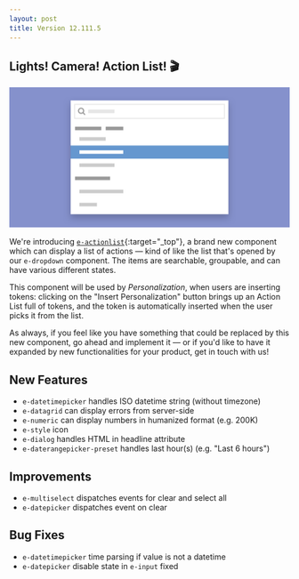 ```yaml
---
layout: post
title: Version 12.111.5
---
```


## Lights! Camera! Action List! 🎬

![_config.yml](./images/actionlist.png)

We're introducing [`e-actionlist`](https://redirector.eservice.emarsys.net/ui/latest/doc/actionlist.html){:target="_top"}, a brand new component which can display a list of actions — kind of like the list that's opened by our `e-dropdown` component. The items are searchable, groupable, and can have various different states.

This component will be used by _Personalization_, when users are inserting tokens: clicking on the "Insert Personalization" button brings up an Action List full of tokens, and the token is automatically inserted when the user picks it from the list.

As always, if you feel like you have something that could be replaced by this new component, go ahead and implement it — or if you'd like to have it expanded by new functionalities for your product, get in touch with us!

## New Features
- `e-datetimepicker` handles ISO datetime string (without timezone)
- `e-datagrid` can display errors from server-side
- `e-numeric` can display numbers in humanized format (e.g. 200K)
- `e-style` icon
- `e-dialog` handles HTML in headline attribute
- `e-daterangepicker-preset` handles last hour(s) (e.g. "Last 6 hours")

## Improvements
- `e-multiselect` dispatches events for clear and select all
- `e-datepicker` dispatches event on clear

## Bug Fixes
- `e-datetimepicker` time parsing if value is not a datetime
- `e-datepicker` disable state in `e-input` fixed
